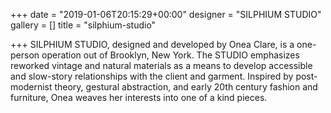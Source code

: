 +++
date = "2019-01-06T20:15:29+00:00"
designer = "SILPHIUM STUDIO"
gallery = []
title = "silphium-studio"

+++
SILPHIUM STUDIO, designed and developed by Onea Clare, is a one-person operation out of Brooklyn, New York. The STUDIO emphasizes reworked vintage and natural materials as a means to develop accessible and slow-story relationships with the client and garment. Inspired by post-modernist theory, gestural abstraction, and early 20th century fashion and furniture, Onea weaves her interests into one of a kind pieces.